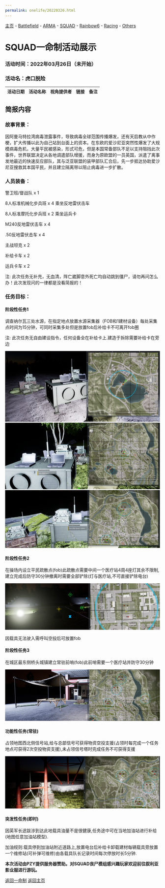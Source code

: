 ```yaml
---
permalink: onelife/20220326.html
---
```

[主页](https://saga2003.github.io/)   -  [Battlefield](https://saga2003.github.io/battlefield.html)   -   [ARMA](https://saga2003.github.io/arma.html)   -   [SQUAD](https://saga2003.github.io/squad.html)   -   [Rainbow6](https://saga2003.github.io/rainbow6.html)   -   [Racing](https://saga2003.github.io/racing.html)   -   [Others](https://saga2003.github.io/others.html)

# SQUAD一命制活动展示

### 活动时间：2022年03月26日（未开始）

### 活动名：虎口脱险

活动日期|活动名称|视角提供者|链接|备注
---|---|---|---|---


## 简报内容
### 故事背景：

因阿曼马特拉湾病毒泄露事件，导致病毒全球范围传播爆发，还有天启教从中作梗，扩大传播以此为自己站到台面上的资本。在东欧的爱沙尼亚突然性爆发了大规模病毒危机，大量平民被感染，形式可危，但是本国常备部队不足以支持阻挡此次事件，世界联盟决定从各地调遣部队增援，而身为原欧盟的一员英国，派遣了离事发地最近的快速反应部队，其与泛亚联盟的装甲部队汇合后，先一步抵达协助爱沙尼亚搜救其本国平民，并且建立隔离带以阻止病毒进一步扩散。

### 人员装备：
警卫班/督战队 x 1

8人标准机械化步兵班 x 4 乘坐反地雷伏击车

8人标准摩托化步兵班 x 2 乘坐运兵卡

M240反地雷伏击车 x 4

.50反地雷伏击车 x 4

主战坦克 x 2

补给卡车 x 2

运兵卡车 x 2

注: 此次任务无补充，无血清，阵亡崴脚意外死亡均自动跳到僵尸，请勿再问怎么办！此次发现问的一律都是没看简报的！

### 任务目标：
#### 阶段性任务1

调查纳尔瓦三处水源，在指定地点放置水源采集器（FOB和1建材设备）每处采集点时间为15分钟，可同时采集多处但是放置fob后补给卡不可离开fob圈

注: 此次任务无自由建设指令，任何设备全在补给卡上.建造于拆除需要补给卡在旁边   

![](../../image/sq_20220326_01.png)
![](../../image/sq_20220326_02.png)
![](../../image/sq_20220326_03.png)

#### 阶段性任务2

在操场内设立平民疏散点(fob)此疏散点需要中间一个医疗站4周4座灯其余不限制,建立完成后防守30分钟撤离时需要全部铲除(灯与医疗站,不可直接铲除电台) 

![](../../image/sq_20220326_04.png)

因载具无法驶入需呼叫空投后可放置fob


#### 阶段性任务3

在城区最东侧桥头城镇建立常驻前哨(fob)此前哨需要一个医疗站并防守30分钟 

![](../../image/sq_20220326_05.png)

#### 功能性任务(常驻)

占领地图西北侧信号站,给与总部信号可获得物资空投支援(占领时每完成一个任务地点可获得2次空投物资支援),未占领信号塔时完成任务不可获得支援 

![](../../image/sq_20220326_06.png)

#### 突发性任务(即时)

因英军长途跋涉到达此地载具油量不是很健康,任务途中可在当地加油站进行补给(地图任意加油站模型).

加油规则:载具停到加油站附近道路上,放置电台后补给卡卸载建材每辆载具旁放置一个维修站(可补弹可维修)由各载具队长记录时间每次停放时长5分钟.

**本次活动由PZY提供服务器赞助。对SQUAD丧尸模组感兴趣玩家欢迎前往叙利亚影业服进行游玩。**

[返回一命制](https://saga2003.github.io/squad.html)
[返回主页](https://saga2003.github.io/)
